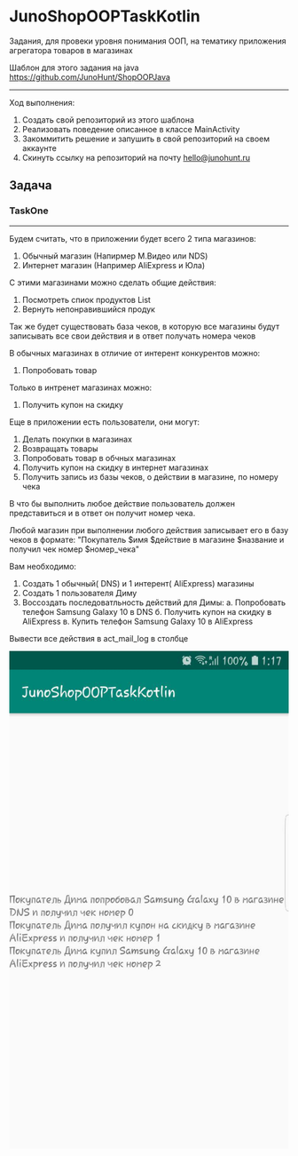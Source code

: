 # JunoShopOOPTaskKotlin
Задания, для провеки уровня понимания ООП, на тематику приложения агрегатора товаров в магазинах

Шаблон для этого задания на java https://github.com/JunoHunt/ShopOOPJava

---
Ход выполнения:
1. Создать свой репозиторий из этого шаблона
2. Реализовать поведение описанное в классе MainActivity
3. Закоммитить решение и запушить в свой репозиторий на своем аккаунте
4. Скинуть ссылку на репозиторий на почту hello@junohunt.ru

## Задача
### TaskOne
---
Будем считать, что в приложении будет всего 2 типа магазинов:
1. Обычный магазин (Напирмер М.Видео или NDS)
2. Интернет магазин (Например AliExpress и Юла)

С этими магазинами можно сделать общие действия:
1. Посмотреть спиок продуктов List<Sting>
2. Вернуть непонравившийся продук

Так же будет существовать база чеков, в которую все магазины будут записывать все свои действия и в ответ получать номера чеков

В обычных магазинах в отличие от интерент конкурентов можно:
1. Попробовать товар

Только в интренет магазинах можно:
1. Получить купон на скидку

Еще в приложении есть пользователи, они могут:
1. Делать покупки в магазинах
2. Возвращать товары
4. Попробовать товар в обчных магазинах
5. Получить купон на скидку в интернет магазинах
6. Получить запись из базы чеков, о действии в магазине, по номеру чека

В что бы выполнить любое действие пользователь должен представиться и в ответ он получит номер чека.

Любой магазин при выполнении любого действия записывает его в базу чеков в формате: "Покупатель $имя $действие в магазине $название и получил чек номер $номер_чека"

Вам необходимо:
1. Создать 1 обычный( DNS) и 1 интерент( AliExpress) магазины
2. Создать 1 пользователя Диму
3. Воссоздать последоватльность действий для Димы:
     а. Попробовать телефон Samsung Galaxy 10 в DNS
     б. Получить купон на скидку в AliExpress
     в. Купить телефон Samsung Galaxy 10 в AliExpress
     
Вывести все действия в act_mail_log в столбце

![task1](https://github.com/JunoHunt/JunoShopOOPTaskKotlin/blob/master/examples/OOPTask.jpg)
